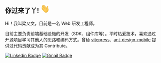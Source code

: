 ## 你过来了丫! <img src="https://raw.githubusercontent.com/layouwen/layouwen/main/wave.gif" width="30">

Hi！我叫梁又文，目前是一名 Web 研发工程师。

目前主要负责前端基础设施的开发（SDK、组件库等）。平时热爱技术，喜欢通过开源项目学习其他人的思路和编码方式。曾给 [vitepress](https://github.com/vuejs/vitepress)、[ant-design-mobile](https://github.com/ant-design/ant-design-mobile) 提供过代码贡献成为其 Contribute。

[![Linkedin Badge](https://img.shields.io/badge/-梁又文-blue?style=flat-square&logo=Linkedin&logoColor=white&link=https://www.linkedin.com/in/%E5%8F%88%E6%96%87-%E6%A2%81-3546a8208/)](https://www.linkedin.com/in/%E5%8F%88%E6%96%87-%E6%A2%81-3546a8208/)
[![Gmail Badge](https://img.shields.io/badge/-layouwen@gmail.com-c14438?style=flat-square&logo=Gmail&logoColor=white&link=mailto:layouwen@gmail.com)](mailto:layouwen@gmail.com)

